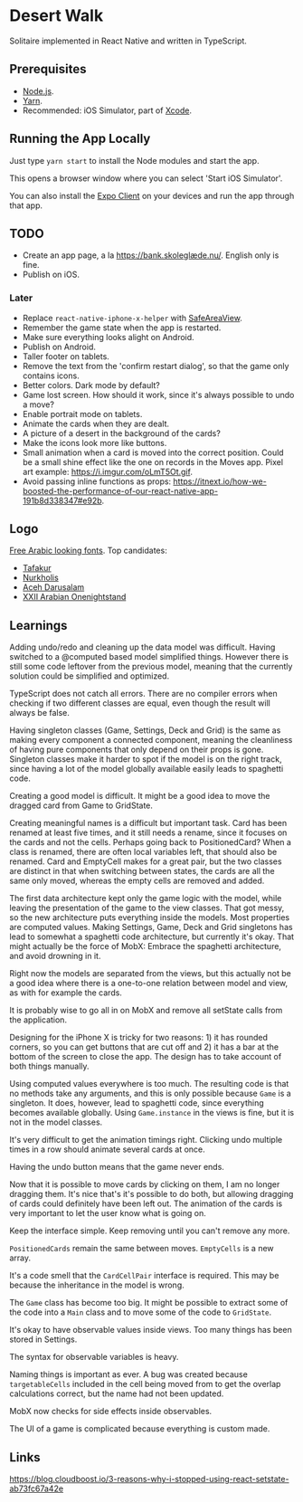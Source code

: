# Desert Walk

Solitaire implemented in React Native and written in TypeScript.

## Prerequisites

- [Node.js](https://nodejs.org/en/).
- [Yarn](https://yarnpkg.com/en/).
- Recommended: iOS Simulator, part of [Xcode](https://developer.apple.com/xcode/).

## Running the App Locally

Just type `yarn start` to install the Node modules and start the app.

This opens a browser window where you can select 'Start iOS Simulator'.

You can also install the [Expo Client](https://expo.io/tools#client) on your devices and run the app through that app.

## TODO

- Create an app page, a la <https://bank.skoleglæde.nu/>. English only is fine.
- Publish on iOS.

### Later

- Replace `react-native-iphone-x-helper` with [SafeAreaView](https://docs.expo.io/versions/v32.0.0/react-native/safeareaview/).
- Remember the game state when the app is restarted.
- Make sure everything looks alight on Android.
- Publish on Android.
- Taller footer on tablets.
- Remove the text from the 'confirm restart dialog', so that the game only contains icons.
- Better colors. Dark mode by default?
- Game lost screen. How should it work, since it's always possible to undo a move?
- Enable portrait mode on tablets.
- Animate the cards when they are dealt.
- A picture of a desert in the background of the cards?
- Make the icons look more like buttons.
- Small animation when a card is moved into the correct position. Could be a small shine effect like the one on records in the Moves app. Pixel art example: <https://i.imgur.com/oLmT5Ot.gif>.
- Avoid passing inline functions as props: <https://itnext.io/how-we-boosted-the-performance-of-our-react-native-app-191b8d338347#e92b>.

## Logo

[Free Arabic looking fonts](http://www.dafont.com/theme.php?cat=202&text=Desert+Walk+1234567890+AKQJ&l[]=10&l[]=1). Top candidates:

- [Tafakur](http://www.dafont.com/tafakur.font?text=Desert+Walk+A+2+3+4+5+6+7+8+9+10+K+Q+J&fpp=100&l[]=10&l[]=1)
- [Nurkholis](http://www.dafont.com/nurkholis.font?text=Desert+Walk+A+2+3+4+5+6+7+8+9+10+K+Q+J&fpp=100&l[]=10&l[]=1)
- [Aceh Darusalam](http://www.dafont.com/aceh-darusalam.font?text=Desert+Walk+A+2+3+4+5+6+7+8+9+10+K+Q+J&fpp=100&l[]=10&l[]=1)
- [XXII Arabian Onenightstand](http://www.dafont.com/xxii-arabian-onenightstand.font?text=Desert+Walk+A+2+3+4+5+6+7+8+9+10+J+Q+K)

## Learnings

Adding undo/redo and cleaning up the data model was difficult. Having switched to a @computed based model simplified things. However there is still some code leftover from the previous model, meaning that the currently solution could be simplified and optimized.

TypeScript does not catch all errors. There are no compiler errors when checking if two different classes are equal, even though the result will always be false.

Having singleton classes (Game, Settings, Deck and Grid) is the same as making every component a connected component, meaning the cleanliness of having pure components that only depend on their props is gone. Singleton classes make it harder to spot if the model is on the right track, since having a lot of the model globally available easily leads to spaghetti code.

Creating a good model is difficult. It might be a good idea to move the dragged card from Game to GridState.

Creating meaningful names is a difficult but important task. Card has been renamed at least five times, and it still needs a rename, since it focuses on the cards and not the cells. Perhaps going back to PositionedCard? When a class is renamed, there are often local variables left, that should also be renamed. Card and EmptyCell makes for a great pair, but the two classes are distinct in that when switching between states, the cards are all the same only moved, whereas the empty cells are removed and added.

The first data architecture kept only the game logic with the model, while leaving the presentation of the game to the view classes. That got messy, so the new architecture puts everything inside the models. Most properties are computed values. Making Settings, Game, Deck and Grid singletons has lead to somewhat a spaghetti code architecture, but currently it's okay. That might actually be the force of MobX: Embrace the spaghetti architecture, and avoid drowning in it.

Right now the models are separated from the views, but this actually not be a good idea where there is a one-to-one relation between model and view, as with for example the cards.

It is probably wise to go all in on MobX and remove all setState calls from the application.

Designing for the iPhone X is tricky for two reasons: 1) it has rounded corners, so you can get buttons that are cut off and 2) it has a bar at the bottom of the screen to close the app. The design has to take account of both things manually.

Using computed values everywhere is too much. The resulting code is that no methods take any arguments, and this is only possible because `Game` is a singleton. It does, however, lead to spaghetti code, since everything becomes available globally. Using `Game.instance` in the views is fine, but it is not in the model classes.

It's very difficult to get the animation timings right. Clicking undo multiple times in a row should animate several cards at once.

Having the undo button means that the game never ends.

Now that it is possible to move cards by clicking on them, I am no longer dragging them. It's nice that's it's possible to do both, but allowing dragging of cards could definitely have been left out. The animation of the cards is very important to let the user know what is going on.

Keep the interface simple. Keep removing until you can't remove any more.

`PositionedCards` remain the same between moves. `EmptyCells` is a new array.

It's a code smell that the `CardCellPair` interface is required. This may be because the inheritance in the model is wrong.

The `Game` class has become too big. It might be possible to extract some of the code into a `Main` class and to move some of the code to `GridState`.

It's okay to have observable values inside views. Too many things has been stored in Settings.

The syntax for observable variables is heavy.

Naming things is important as ever. A bug was created because `targetableCells` included in the cell being moved from to get the overlap calculations correct, but the name had not been updated.

MobX now checks for side effects inside observables.

The UI of a game is complicated because everything is custom made.

## Links

<https://blog.cloudboost.io/3-reasons-why-i-stopped-using-react-setstate-ab73fc67a42e>
